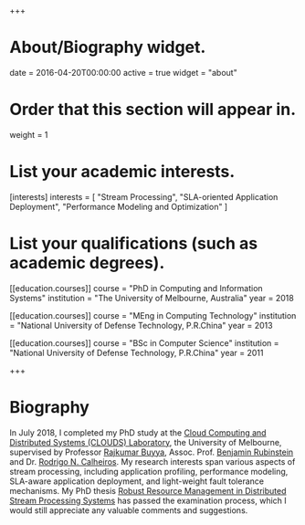 +++
# About/Biography widget.

date = 2016-04-20T00:00:00
active = true
widget = "about"

# Order that this section will appear in.
weight = 1

# List your academic interests.
[interests]
  interests = [
    "Stream Processing",
    "SLA-oriented Application Deployment",
    "Performance Modeling and Optimization"
  ]

# List your qualifications (such as academic degrees).
[[education.courses]]
  course = "PhD in Computing and Information Systems"
  institution = "The University of Melbourne, Australia"
  year = 2018 

[[education.courses]]
  course = "MEng in Computing Technology"
  institution = "National University of Defense Technology, P.R.China"
  year = 2013

[[education.courses]]
  course = "BSc in Computer Science"
  institution = "National University of Defense Technology, P.R.China"
  year = 2011

+++

# Biography

In July 2018, I completed my PhD study at the [Cloud Computing and Distributed Systems (CLOUDS) Laboratory](http://www.cloudbus.org/), the University of Melbourne, supervised by Professor [Rajkumar Buyya](http://buyya.com/), Assoc. Prof. [Benjamin Rubinstein](http://www.bipr.net/) and Dr. [Rodrigo N. Calheiros](https://www.westernsydney.edu.au/staff_profiles/uws_profiles/doctor_rodrigo_neves_calheiros). My research interests span various aspects of stream processing, including application profiling, performance modeling, SLA-aware application deployment, and light-weight fault tolerance mechanisms. My PhD thesis [Robust Resource Management in Distributed Stream Processing Systems](https://minerva-access.unimelb.edu.au/bitstream/handle/11343/213941/thesis.pdf?sequence=1&isAllowed=y) has passed the examination process, which I would still appreciate any valuable comments and suggestions.

